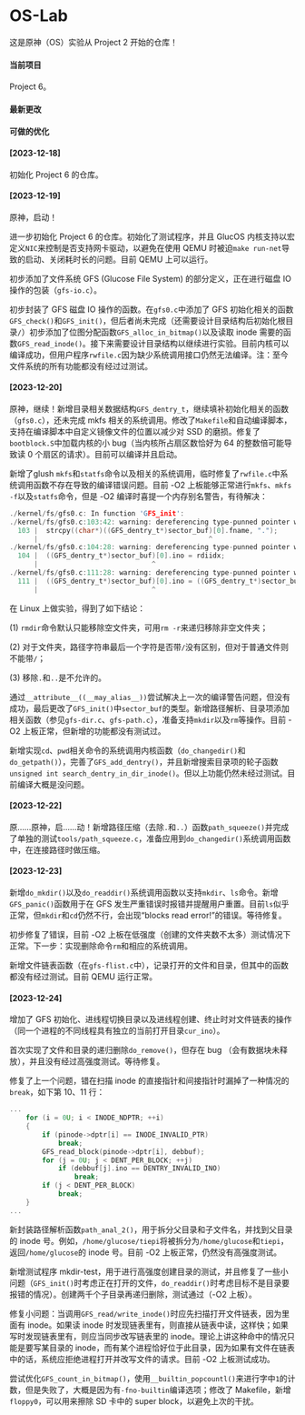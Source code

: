 # OS-Lab

这是原神（OS）实验从 Project 2 开始的仓库！

#### 当前项目

Project 6。

#### 最新更改



#### 可做的优化



#### [2023-12-18]

  初始化 Project 6 的仓库。

#### [2023-12-19]

  原神，启动！

  进一步初始化 Project 6 的仓库。初始化了测试程序，并且 GlucOS 内核支持以宏定义`NIC`来控制是否支持网卡驱动，以避免在使用 QEMU 时被迫`make run-net`导致的启动、关闭耗时长的问题。目前 QEMU 上可以运行。

  初步添加了文件系统 GFS (Glucose File System) 的部分定义，正在进行磁盘 IO 操作的包装（`gfs-io.c`）。

  初步封装了 GFS 磁盘 IO 操作的函数。在`gfs0.c`中添加了 GFS 初始化相关的函数`GFS_check()`和`GFS_init()`，但后者尚未完成（还需要设计目录结构后初始化根目录`/`）初步添加了位图分配函数`GFS_alloc_in_bitmap()`以及读取 inode 需要的函数`GFS_read_inode()`。接下来需要设计目录结构以继续进行实验。目前内核可以编译成功，但用户程序`rwfile.c`因为缺少系统调用接口仍然无法编译。注：至今文件系统的所有功能都没有经过过测试。

#### [2023-12-20]

  原神，继续！新增目录相关数据结构`GFS_dentry_t`，继续填补初始化相关的函数（`gfs0.c`），还未完成 mkfs 相关的系统调用。修改了`Makefile`和自动编译脚本，支持在编译脚本中自定义镜像文件的位置以减少对 SSD 的磨损。修复了`bootblock.S`中加载内核的小 bug（当内核所占扇区数恰好为 64 的整数倍可能导致读 0 个扇区的请求）。目前可以编译并且启动。

  新增了glush `mkfs`和`statfs`命令以及相关的系统调用，临时修复了`rwfile.c`中系统调用函数不存在导致的编译错误问题。目前 -O2 上板能够正常进行`mkfs`、`mkfs -f`以及`statfs`命令，但是 -O2 编译时喜提一个内存别名警告，有待解决：

```c
./kernel/fs/gfs0.c: In function 'GFS_init':
./kernel/fs/gfs0.c:103:42: warning: dereferencing type-punned pointer will break strict-aliasing rules [-Wstrict-aliasing]
  103 |  strcpy((char*)((GFS_dentry_t*)sector_buf)[0].fname, ".");
      |                                          ^
./kernel/fs/gfs0.c:104:28: warning: dereferencing type-punned pointer will break strict-aliasing rules [-Wstrict-aliasing]
  104 |  ((GFS_dentry_t*)sector_buf)[0].ino = rdiidx;
      |                            ^
./kernel/fs/gfs0.c:111:28: warning: dereferencing type-punned pointer will break strict-aliasing rules [-Wstrict-aliasing]
  111 |  ((GFS_dentry_t*)sector_buf)[0].ino = ((GFS_dentry_t*)sector_buf)[1].ino
      |                            ^
```



  在 Linux 上做实验，得到了如下结论：

  (1) `rmdir`命令默认只能移除空文件夹，可用`rm -r`来递归移除非空文件夹；

  (2) 对于文件夹，路径字符串最后一个字符是否带`/`没有区别，但对于普通文件则不能带`/`；

  (3) 移除`.`和`..`是不允许的。

  通过`__attribute__((__may_alias__))`尝试解决上一次的编译警告问题，但没有成功，最后更改了`GFS_init()`中`sector_buf`的类型。新增路径解析、目录项添加相关函数（参见`gfs-dir.c`、`gfs-path.c`），准备支持`mkdir`以及`rm`等操作。目前 -O2 上板正常，但新增的功能都没有测试过。

  新增实现`cd`、`pwd`相关命令的系统调用内核函数（`do_changedir()`和`do_getpath()`），完善了`GFS_add_dentry()`，并且新增搜索目录项的轮子函数`unsigned int search_dentry_in_dir_inode()`。但以上功能仍然未经过测试。目前编译大概是没问题。

#### [2023-12-22]

  原……原神，启……动！新增路径压缩（去除`.`和`..`）函数`path_squeeze()`并完成了单独的测试`tools/path_squeeze.c`，准备应用到`do_changedir()`系统调用函数中，在连接路径时做压缩。

#### [2023-12-23]

  新增`do_mkdir()`以及`do_readdir()`系统调用函数以支持`mkdir`、`ls`命令。新增`GFS_panic()`函数用于在 GFS 发生严重错误时报错并提醒用户重置。目前`ls`似乎正常，但`mkdir`和`cd`仍然不行，会出现“blocks read error!”的错误。等待修复。

  初步修复了错误，目前 -O2 上板在低强度（创建的文件夹数不太多）测试情况下正常。下一步：实现删除命令`rm`和相应的系统调用。

  新增文件链表函数（在`gfs-flist.c`中），记录打开的文件和目录，但其中的函数都没有经过测试。目前 QEMU 运行正常。

#### [2023-12-24]

  增加了 GFS 初始化、进线程切换目录以及进线程创建、终止时对文件链表的操作（同一个进程的不同线程具有独立的当前打开目录`cur_ino`）。

  首次实现了文件和目录的递归删除`do_remove()`，但存在 bug （会有数据块未释放），并且没有经过高强度测试。等待修复。

  修复了上一个问题，错在扫描 inode 的直接指针和间接指针时漏掉了一种情况的`break`，如下第 10、11 行：

```c
...
	for (i = 0U; i < INODE_NDPTR; ++i)
    {
        if (pinode->dptr[i] == INODE_INVALID_PTR)
            break;
        GFS_read_block(pinode->dptr[i], debbuf);
        for (j = 0U; j < DENT_PER_BLOCK; ++j)
            if (debbuf[j].ino == DENTRY_INVALID_INO)
                break;
        if (j < DENT_PER_BLOCK)
            break;
    }
...
```

  新封装路径解析函数`path_anal_2()`，用于拆分父目录和子文件名，并找到父目录的 inode 号。例如，`/home/glucose/tiepi`将被拆分为`/home/glucose`和`tiepi`，返回`/home/glucose`的 inode 号。目前 -O2 上板正常，仍然没有高强度测试。

  新增测试程序 mkdir-test，用于进行高强度创建目录的测试，并且修复了一些小问题（`GFS_init()`时考虑正在打开的文件，`do_readdir()`时考虑目标不是目录要报错的情况）。创建两千个子目录再递归删除，测试通过（-O2 上板）。

  修复小问题：当调用`GFS_read/write_inode()`时应先扫描打开文件链表，因为里面有 inode。如果读 inode 时发现链表里有，则直接从链表中读，这样快；如果写时发现链表里有，则应当同步改写链表里的 inode。理论上讲这种命中的情况只能是要写某目录的 inode，而有某个进程恰好位于此目录，因为如果有文件在链表中的话，系统应拒绝进程打开并改写文件的请求。目前 -O2 上板测试成功。

  尝试优化`GFS_count_in_bitmap()`，使用`__builtin_popcountl()`来进行字中`1`的计数，但是失败了，大概是因为有`-fno-builtin`编译选项；修改了 Makefile，新增`floppy0`，可以用来擦除 SD 卡中的 super block，以避免上次的干扰。



